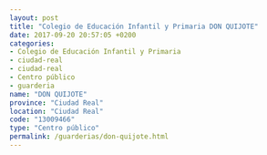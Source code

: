 ```yaml
---
layout: post
title: "Colegio de Educación Infantil y Primaria DON QUIJOTE"
date: 2017-09-20 20:57:05 +0200
categories:
- Colegio de Educación Infantil y Primaria
- ciudad-real
- ciudad-real
- Centro público
- guarderia
name: "DON QUIJOTE"
province: "Ciudad Real"
location: "Ciudad Real"
code: "13009466"
type: "Centro público"
permalink: /guarderias/don-quijote.html
---
```

